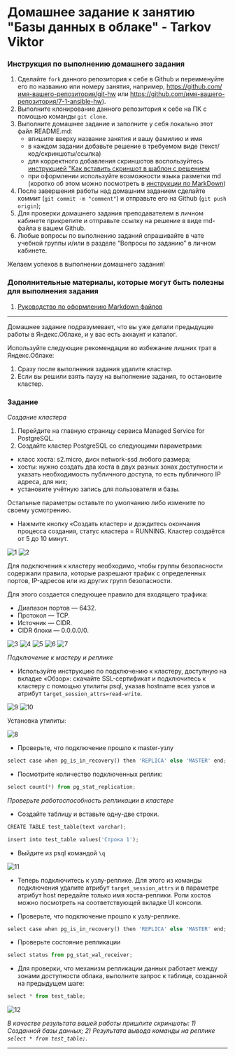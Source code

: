 # Домашнее задание к занятию "Базы данных в облаке" - Tarkov Viktor


### Инструкция по выполнению домашнего задания

   1. Сделайте `fork` данного репозитория к себе в Github и переименуйте его по названию или номеру занятия, например, https://github.com/имя-вашего-репозитория/git-hw или  https://github.com/имя-вашего-репозитория/7-1-ansible-hw).
   2. Выполните клонирование данного репозитория к себе на ПК с помощью команды `git clone`.
   3. Выполните домашнее задание и заполните у себя локально этот файл README.md:
      - впишите вверху название занятия и вашу фамилию и имя
      - в каждом задании добавьте решение в требуемом виде (текст/код/скриншоты/ссылка)
      - для корректного добавления скриншотов воспользуйтесь [инструкцией "Как вставить скриншот в шаблон с решением](https://github.com/netology-code/sys-pattern-homework/blob/main/screen-instruction.md)
      - при оформлении используйте возможности языка разметки md (коротко об этом можно посмотреть в [инструкции  по MarkDown](https://github.com/netology-code/sys-pattern-homework/blob/main/md-instruction.md))
   4. После завершения работы над домашним заданием сделайте коммит (`git commit -m "comment"`) и отправьте его на Github (`git push origin`);
   5. Для проверки домашнего задания преподавателем в личном кабинете прикрепите и отправьте ссылку на решение в виде md-файла в вашем Github.
   6. Любые вопросы по выполнению заданий спрашивайте в чате учебной группы и/или в разделе “Вопросы по заданию” в личном кабинете.
   
Желаем успехов в выполнении домашнего задания!
   
### Дополнительные материалы, которые могут быть полезны для выполнения задания

1. [Руководство по оформлению Markdown файлов](https://gist.github.com/Jekins/2bf2d0638163f1294637#Code)

---

Домашнее задание подразумевает, что вы уже делали предыдущие работы в Яндекс.Облаке, и у вас есть аккаунт и каталог.

Используйте следующие рекомендации во избежание лишних трат в Яндекс.Облаке:

   1. Сразу после выполнения задания удалите кластер.
   2. Если вы решили взять паузу на выполнение задания, то остановите кластер.

### Задание 

*Создание кластера*

   1. Перейдите на главную страницу сервиса Managed Service for PostgreSQL.
   2. Создайте кластер PostgreSQL со следующими параметрами:

   - класс хоста: s2.micro, диск network-ssd любого размера;
   - хосты: нужно создать два хоста в двух разных зонах доступности и указать необходимость публичного доступа, то есть публичного IP адреса, для них;
   - установите учётную запись для пользователя и базы.

Остальные параметры оставьте по умолчанию либо измените по своему усмотрению.

   - Нажмите кнопку «Создать кластер» и дождитесь окончания процесса создания, статус кластера = RUNNING. Кластер создаётся от 5 до 10 минут.

![1](img/1.png)
![2](img/2.png)

Для подключения к кластеру необходимо, чтобы группы безопасности содержали правила, которые разрешают трафик с определенных портов, IP-адресов или из других групп безопасности.

Для этого создается следующее правило для входящего трафика:

   - Диапазон портов — 6432.
   - Протокол — TCP.
   - Источник — CIDR.
   - CIDR блоки — 0.0.0.0/0.

![3](img/3.png)
![4](img/4.png)
![5](img/5.png)
![6](img/6.png)
![7](img/7.png)

*Подключение к мастеру и реплике*

   - Используйте инструкцию по подключению к кластеру, доступную на вкладке «Обзор»: cкачайте SSL-сертификат и подключитесь к кластеру с помощью утилиты psql, указав hostname всех узлов и атрибут `target_session_attrs=read-write`.

![9](img/9.png)
![10](img/10.png)

Установка утилиты:

![8](img/8.png)

   - Проверьте, что подключение прошло к master-узлу

```python
select case when pg_is_in_recovery() then 'REPLICA' else 'MASTER' end;
```

   - Посмотрите количество подключенных реплик:

```python
select count(*) from pg_stat_replication;
```

*Проверьте работоспособность репликации в кластере*

   - Создайте таблицу и вставьте одну-две строки.

```python
CREATE TABLE test_table(text varchar);
```

```python
insert into test_table values('Строка 1');
```

   - Выйдите из psql командой `\q`

![11](img/11.png)

   - Теперь подключитесь к узлу-реплике. Для этого из команды подключения удалите атрибут  `target_session_attrs` и в параметре атрибут host передайте только имя хоста-реплики.  Роли хостов можно посмотреть на соответствующей вкладке UI консоли.

   - Проверьте, что подключение прошло к узлу-реплике.

```python
select case when pg_is_in_recovery() then 'REPLICA' else 'MASTER' end;
```

   - Проверьте состояние репликации

```python
select status from pg_stat_wal_receiver;
```

   - Для проверки, что механизм репликации данных работает между зонами доступности облака, выполните запрос к таблице, созданной на предыдущем шаге:

```python
select * from test_table;

```
![12](img/12.png)


*В качестве результата вашей работы пришлите скриншоты:*
*1) Созданной базы данных; 2) Результата вывода команды на реплике `select * from test_table;`.*

---




